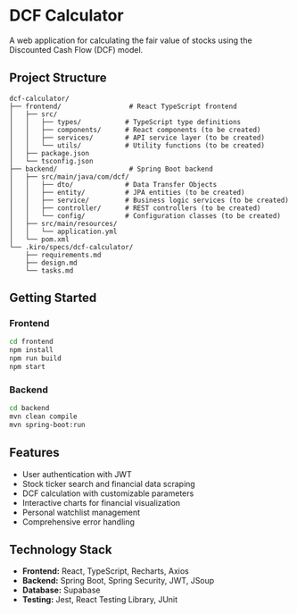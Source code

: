 # DCF Calculator

A web application for calculating the fair value of stocks using the Discounted Cash Flow (DCF) model.

## Project Structure

```
dcf-calculator/
├── frontend/                 # React TypeScript frontend
│   ├── src/
│   │   ├── types/           # TypeScript type definitions
│   │   ├── components/      # React components (to be created)
│   │   ├── services/        # API service layer (to be created)
│   │   └── utils/           # Utility functions (to be created)
│   ├── package.json
│   └── tsconfig.json
├── backend/                  # Spring Boot backend
│   ├── src/main/java/com/dcf/
│   │   ├── dto/             # Data Transfer Objects
│   │   ├── entity/          # JPA entities (to be created)
│   │   ├── service/         # Business logic services (to be created)
│   │   ├── controller/      # REST controllers (to be created)
│   │   └── config/          # Configuration classes (to be created)
│   ├── src/main/resources/
│   │   └── application.yml
│   └── pom.xml
└── .kiro/specs/dcf-calculator/
    ├── requirements.md
    ├── design.md
    └── tasks.md
```

## Getting Started

### Frontend
```bash
cd frontend
npm install
npm run build
npm start
```

### Backend
```bash
cd backend
mvn clean compile
mvn spring-boot:run
```

## Features

- User authentication with JWT
- Stock ticker search and financial data scraping
- DCF calculation with customizable parameters
- Interactive charts for financial visualization
- Personal watchlist management
- Comprehensive error handling

## Technology Stack

- **Frontend:** React, TypeScript, Recharts, Axios
- **Backend:** Spring Boot, Spring Security, JWT, JSoup
- **Database:** Supabase
- **Testing:** Jest, React Testing Library, JUnit